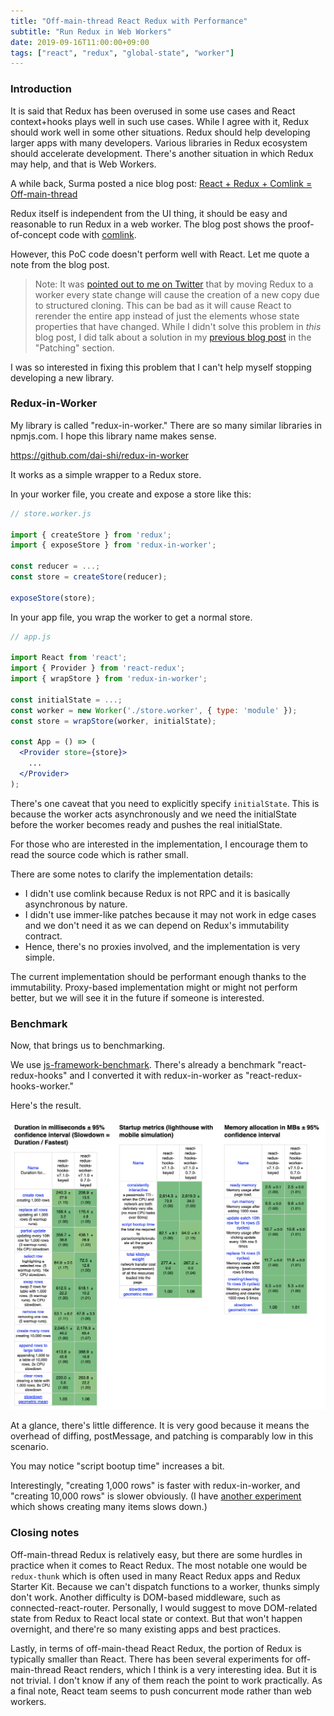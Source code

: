 ```yaml
---
title: "Off-main-thread React Redux with Performance"
subtitle: "Run Redux in Web Workers"
date: 2019-09-16T11:00:00+09:00
tags: ["react", "redux", "global-state", "worker"]
---
```


### Introduction

It is said that Redux has been overused in some use cases
and React context+hooks plays well in such use cases.
While I agree with it, Redux should work well in some other situations.
Redux should help developing larger apps with many developers.
Various libraries in Redux ecosystem should accelerate development.
There's another situation in which Redux may help, and that is Web Workers.

A while back, Surma posted a nice blog post:
[React + Redux + Comlink = Off-main-thread](https://dassur.ma/things/react-redux-comlink/)

Redux itself is independent from the UI thing,
it should be easy and reasonable to run Redux in a web worker.
The blog post shows the proof-of-concept code with [comlink](https://github.com/GoogleChromeLabs/comlink).

However, this PoC code doesn't perform well with React.
Let me quote a note from the blog post.

> Note: It was [pointed out to me on Twitter](https://twitter.com/nejcramovs/status/1156234576093687813) that by moving Redux to a worker every state change will cause the creation of a new copy due to structured cloning. This can be bad as it will cause React to rerender the entire app instead of just the elements whose state properties that have changed. While I didn't solve this problem in _this_ blog post, I did talk about a solution in my [previous blog post](https://dassur.ma/things/is-postmessage-slow/) in the "Patching" section.

I was so interested in fixing this problem that I can't help myself stopping developing a new library.

### Redux-in-Worker

My library is called "redux-in-worker."
There are so many similar libraries in npmjs.com.
I hope this library name makes sense.

<https://github.com/dai-shi/redux-in-worker>

It works as a simple wrapper to a Redux store.

In your worker file, you create and expose a store like this:

```javascript
// store.worker.js

import { createStore } from 'redux';
import { exposeStore } from 'redux-in-worker';

const reducer = ...;
const store = createStore(reducer);

exposeStore(store);
```

In your app file, you wrap the worker to get a normal store.

```jsx
// app.js

import React from 'react';
import { Provider } from 'react-redux';
import { wrapStore } from 'redux-in-worker';

const initialState = ...;
const worker = new Worker('./store.worker', { type: 'module' });
const store = wrapStore(worker, initialState);

const App = () => (
  <Provider store={store}>
    ...
  </Provider>
);
```

There's one caveat that you need to explicitly specify `initialState`.
This is because the worker acts asynchronously and we need the initialState
before the worker becomes ready and pushes the real initialState.

For those who are interested in the implementation,
I encourage them to read the source code which is rather small.

There are some notes to clarify the implementation details:

- I didn't use comlink because Redux is not RPC
  and it is basically asynchronous by nature.
- I didn't use immer-like patches because it may not work in edge cases
  and we don't need it as we can depend on Redux's immutability contract.
- Hence, there's no proxies involved, and the implementation is very simple.

The current implementation should be performant enough
thanks to the immutability.
Proxy-based implementation might or might not perform better,
but we will see it in the future if someone is interested.

### Benchmark

Now, that brings us to benchmarking.

We use [js-framework-benchmark](https://github.com/krausest/js-framework-benchmark).
There's already a benchmark "react-redux-hooks" and I converted it
with redux-in-worker as "react-redux-hooks-worker."

Here's the result.

![screenshot1](./screenshot1.png "Benchmark result")

At a glance, there's little difference.
It is very good because it means
the overhead of diffing, postMessage, and patching
is comparably low in this scenario.

You may notice "script bootup time" increases a bit.

Interestingly, "creating 1,000 rows" is faster with redux-in-worker,
and "creating 10,000 rows" is slower obviously.
(I have [another experiment](https://github.com/dfbaskin/redux-web-worker-example/pull/3) which shows creating many items slows down.)

### Closing notes

Off-main-thread Redux is relatively easy,
but there are some hurdles in practice when it comes to React Redux.
The most notable one would be `redux-thunk`
which is often used in many React Redux apps and Redux Starter Kit.
Because we can't dispatch functions to a worker,
thunks simply don't work.
Another difficulty is DOM-based middleware, such as connected-react-router.
Personally, I would suggest to move DOM-related state
from Redux to React local state or context.
But that won't happen overnight, and there're so many existing apps
and best practices.

Lastly, in terms of off-main-thead React Redux,
the portion of Redux is typically smaller than React.
There has been several experiments for off-main-thread
React renders, which I think is a very interesting idea.
But it is not trivial. I don't know if any of them reach
the point to work practically. As a final note,
React team seems to push concurrent mode rather than web workers.
